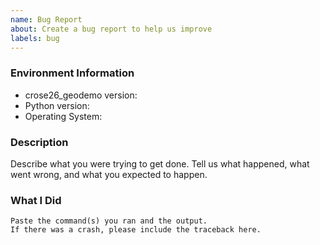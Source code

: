 ```yaml
---
name: Bug Report
about: Create a bug report to help us improve
labels: bug
---
```


<!-- Please search existing issues to avoid creating duplicates. -->

### Environment Information

-   crose26_geodemo version:
-   Python version:
-   Operating System:

### Description

Describe what you were trying to get done.
Tell us what happened, what went wrong, and what you expected to happen.

### What I Did

```
Paste the command(s) you ran and the output.
If there was a crash, please include the traceback here.
```
